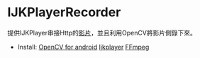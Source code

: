 # IJKPlayerRecorder

提供IJKPlayer串接Http的[影片](http://commondatastorage.googleapis.com/gtv-videos-bucket/sample/BigBuckBunny.mp4)，並且利用OpenCV將影片側錄下來。
- Install:
[OpenCV for android](https://www.mdeditor.tw/pl/pYbq/zh-tw)
[Ijkplayer](https://www.jianshu.com/p/c5d972ab0309)
[FFmpeg](https://github.com/tanersener/mobile-ffmpeg)

